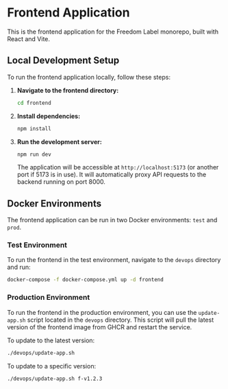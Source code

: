 # Frontend Application

This is the frontend application for the Freedom Label monorepo, built with React and Vite.

## Local Development Setup

To run the frontend application locally, follow these steps:

1.  **Navigate to the frontend directory:**
    ```bash
    cd frontend
    ```

2.  **Install dependencies:**
    ```bash
    npm install
    ```

3.  **Run the development server:**
    ```bash
    npm run dev
    ```
    The application will be accessible at `http://localhost:5173` (or another port if 5173 is in use).
    It will automatically proxy API requests to the backend running on port 8000.

## Docker Environments

The frontend application can be run in two Docker environments: `test` and `prod`.

### Test Environment

To run the frontend in the test environment, navigate to the `devops` directory and run:

```bash
docker-compose -f docker-compose.yml up -d frontend
```

### Production Environment

To run the frontend in the production environment, you can use the `update-app.sh` script located in the `devops` directory. This script will pull the latest version of the frontend image from GHCR and restart the service.

To update to the latest version:

```bash
./devops/update-app.sh
```

To update to a specific version:

```bash
./devops/update-app.sh f-v1.2.3
```
